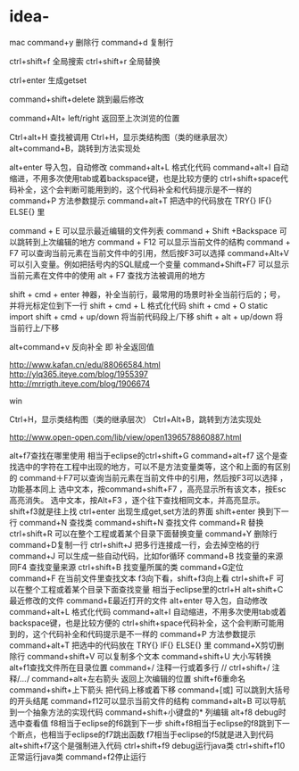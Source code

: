 # idea-

mac
command+y 删除行
command+d 复制行

ctrl+shift+f 全局搜索
ctrl+shift+r 全局替换

ctrl+enter 生成getset

command+shift+delete 跳到最后修改

command+Alt+ left/right 返回至上次浏览的位置

Ctrl+alt+H  查找被调用
Ctrl+H，显示类结构图（类的继承层次）
alt+command+B，跳转到方法实现处

alt+enter 导入包，自动修改
command+alt+L 格式化代码
command+alt+I 自动缩进，不用多次使用tab或着backspace键，也是比较方便的
ctrl+shift+space代码补全，这个会判断可能用到的，这个代码补全和代码提示是不一样的
command+P 方法参数提示
command+alt+T 把选中的代码放在 TRY{} IF{} ELSE{} 里

command + E  可以显示最近编辑的文件列表
command + Shift +Backspace 可以跳转到上次编辑的地方
command + F12 可以显示当前文件的结构
command + F7 可以查询当前元素在当前文件中的引用，然后按F3可以选择
command+Alt+V 可以引入变量。例如把括号内的SQL赋成一个变量
command+Shift+F7 可以显示当前元素在文件中的使用
alt + F7 查找方法被调用的地方

shift + cmd + enter 神器，补全当前行，最常用的场景时补全当前行后的；号，并将光标定位到下一行
shift + cmd + L                   格式化代码
shift + cmd + O                   static import
shift + cmd + up/down    将当前代码段上/下移
shift + alt + up/down       将当前行上/下移

alt+command+v 反向补全 即 补全返回值

http://www.kafan.cn/edu/88066584.html
http://ylq365.iteye.com/blog/1955397
http://mrrigth.iteye.com/blog/1906674


win

Ctrl+H，显示类结构图（类的继承层次）
Ctrl+Alt+B，跳转到方法实现处

http://www.open-open.com/lib/view/open1396578860887.html

alt+f7查找在哪里使用 相当于eclipse的ctrl+shift+G
command+alt+f7 这个是查找选中的字符在工程中出现的地方，可以不是方法变量类等，这个和上面的有区别的
command＋F7可以查询当前元素在当前文件中的引用，然后按F3可以选择 ，功能基本同上
选中文本，按command+shift+F7 ，高亮显示所有该文本，按Esc高亮消失。
选中文本，按Alt+F3 ，逐个往下查找相同文本，并高亮显示。shift+f3就是往上找
ctrl+enter 出现生成get,set方法的界面
shift+enter 换到下一行
command+N 查找类
command+shift+N 查找文件
command+R 替换
ctrl+shift+R 可以在整个工程或着某个目录下面替换变量
command+Y 删除行
command+D复制一行
ctrl+shift+J 把多行连接成一行，会去掉空格的行
command+J 可以生成一些自动代码，比如for循环
command+B 找变量的来源  同F4   查找变量来源
ctrl+shift+B 找变量所属的类
command+G定位
command+F 在当前文件里查找文本 f3向下看，shift+f3向上看
ctrl+shift+F  可以在整个工程或着某个目录下面查找变量   相当于eclipse里的ctrl+H
alt+shift+C 最近修改的文件
command+E最近打开的文件
alt+enter 导入包，自动修改
command+alt+L 格式化代码
command+alt+I 自动缩进，不用多次使用tab或着backspace键，也是比较方便的
ctrl+shift+space代码补全，这个会判断可能用到的，这个代码补全和代码提示是不一样的
command+P 方法参数提示
command+alt+T 把选中的代码放在 TRY{} IF{} ELSE{} 里
command+X剪切删除行
command+shift+V 可以复制多个文本
command+shift+U 大小写转换
alt+f1查找文件所在目录位置
command+/ 注释一行或着多行 //
ctrl+shift+/ 注释/*...*/
command+alt+左右箭头 返回上次编辑的位置
shift+f6重命名
command+shift+上下箭头 把代码上移或着下移
command+[或]  可以跳到大括号的开头结尾
command+f12可以显示当前文件的结构
command+alt+B 可以导航到一个抽象方法的实现代码
command+shift+小键盘的*  列编辑
alt+f8 debug时选中查看值
f8相当于eclipse的f6跳到下一步
shift+f8相当于eclipse的f8跳到下一个断点，也相当于eclipse的f7跳出函数
f7相当于eclipse的f5就是进入到代码
alt+shift+f7这个是强制进入代码
ctrl+shift+f9 debug运行java类
ctrl+shift+f10正常运行java类
command+f2停止运行
